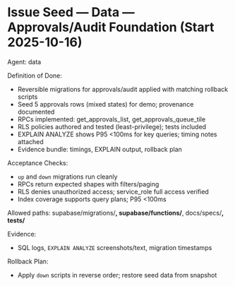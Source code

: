 # Issue Seed — Data — Approvals/Audit Foundation (Start 2025-10-16)

Agent: data

Definition of Done:
- Reversible migrations for approvals/audit applied with matching rollback scripts
- Seed 5 approvals rows (mixed states) for demo; provenance documented
- RPCs implemented: get_approvals_list, get_approvals_queue_tile
- RLS policies authored and tested (least-privilege); tests included
- EXPLAIN ANALYZE shows P95 <100ms for key queries; timing notes attached
- Evidence bundle: timings, EXPLAIN output, rollback plan

Acceptance Checks:
- `up` and `down` migrations run cleanly
- RPCs return expected shapes with filters/paging
- RLS denies unauthorized access; service_role full access verified
- Index coverage supports query plans; P95 <100ms

Allowed paths: supabase/migrations/**, supabase/functions/**, docs/specs/**, tests/**

Evidence:
- SQL logs, `EXPLAIN ANALYZE` screenshots/text, migration timestamps

Rollback Plan:
- Apply `down` scripts in reverse order; restore seed data from snapshot

